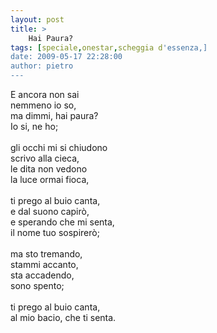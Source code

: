 ```yaml
---
layout: post
title: >
    Hai Paura?
tags: [speciale,onestar,scheggia d'essenza,]
date: 2009-05-17 22:28:00
author: pietro
---
```

E ancora non sai<br/>nemmeno io so,<br/>ma dimmi, hai paura?<br/>Io si, ne ho;<br/><br/>gli occhi mi si chiudono<br/>scrivo alla cieca,<br/>le dita non vedono<br/>la luce ormai fioca,<br/><br/>ti prego al buio canta,<br/>e dal suono capirò,<br/>e sperando che mi senta,<br/>il nome tuo sospirerò;<br/><br/>ma sto tremando,<br/>stammi accanto,<br/>sta accadendo,<br/>sono spento;<br/><br/>ti prego al buio canta,<br/>al mio bacio, che ti senta.
